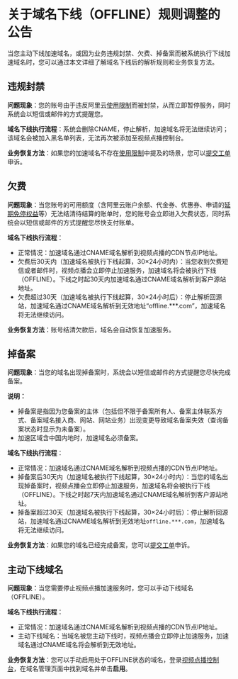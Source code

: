 # 关于域名下线（OFFLINE）规则调整的公告

当您主动下线加速域名，或因为业务违规封禁、欠费、掉备案而被系统执行下线加速域名时，您可以通过本文详细了解域名下线后的解析规则和业务恢复方法。

## 违规封禁

**问题现象**：您的账号由于违反阿里云[使用限制](/intl.zh-CN/产品简介/使用限制.md)而被封禁，从而立即暂停服务，同时系统会以短信或邮件的方式提醒您。

**域名下线执行流程**：系统会删除CNAME，停止解析，加速域名将无法继续访问；该域名会被加入黑名单列表，无法再次被添加至视频点播控制台。

**业务恢复方法**：如果您的加速域名不存在[使用限制](/intl.zh-CN/产品简介/使用限制.md)中提及的场景，您可以[提交工单](https://workorder-intl.console.aliyun.com/?spm=5176.2020520001.aliyun_topbar.18.dbd44bd3e4f845#/ticket/createIndex)申诉。

## 欠费

**问题现象**：当您账号的可用额度（含阿里云账户余额、代金券、优惠券、申请的[延期免停权益](https://help.aliyun.com/document_detail/190777.html?spm=a2c81.e70476c.0.dexternal.201e1127SH773V)等）无法结清待结算的账单时，您的账号会立即进入欠费状态，同时系统会以短信或邮件的方式提醒您尽快支付账单。

**域名下线执行流程**：

-   正常情况：加速域名通过CNAME域名解析到视频点播的CDN节点IP地址。
-   欠费后30天内（加速域名被执行下线起算，30×24小时内）：当您收到欠费短信或者邮件时，视频点播会立即停止加速服务，加速域名将会被执行下线（OFFLINE）。下线之时起30天内加速域名通过CNAME域名解析到客户源站地址。
-   欠费超过30天（加速域名被执行下线起算，30×24小时后）：停止解析回源站，加速域名通过CNAME域名解析到无效地址“offline.\*\*\*.com”，加速域名将无法继续访问。

**业务恢复方法**：账号结清欠款后，域名会自动恢复加速服务。

## 掉备案

**问题现象**：当您的域名出现掉备案时，系统会以短信或邮件的方式提醒您尽快完成备案。

**说明：**

-   掉备案是指因为您备案的主体（包括但不限于备案所有人、备案主体联系方式、备案域名接入商、网站、网站业务）出现变更导致域名备案失效（查询备案状态时显示为未备案）。
-   加速区域含中国内地时，加速域名必须备案。

**域名下线执行流程**：

-   正常情况：加速域名通过CNAME域名解析到视频点播的CDN节点IP地址。
-   掉备案后30天内（加速域名被执行下线起算，30×24小时内）：当您的域名出现掉备案时，视频点播会立即停止加速服务，加速域名将会被执行下线（OFFLINE）。下线之时起7天内加速域名通过CNAME域名解析到客户源站地址。
-   掉备案超过30天（加速域名被执行下线起算，30×24小时后）：停止解析回源站，加速域名通过CNAME域名解析到无效地址`offline.***.com`，加速域名将无法继续访问。

**业务恢复方法**：如果您的域名已经完成备案，您可以[提交工单](https://workorder-intl.console.aliyun.com/?spm=5176.2020520001.aliyun_topbar.18.dbd44bd3e4f845#/ticket/createIndex)申诉。

## 主动下线域名

**问题现象**：当您需要停止视频点播加速服务时，您可以手动下线域名（OFFLINE）。

**域名下线执行流程**：

-   正常情况：加速域名通过CNAME域名解析到视频点播的CDN节点IP地址。
-   主动下线域名：当域名被您主动下线时，视频点播会立即停止加速服务，加速域名通过CNAME域名将会解析到无效地址。

**业务恢复方法**：您可以手动启用处于OFFLINE状态的域名，登录[视频点播控制台](https://vod.console.aliyun.com/)，在域名管理页面中找到域名并单击**启用**。

